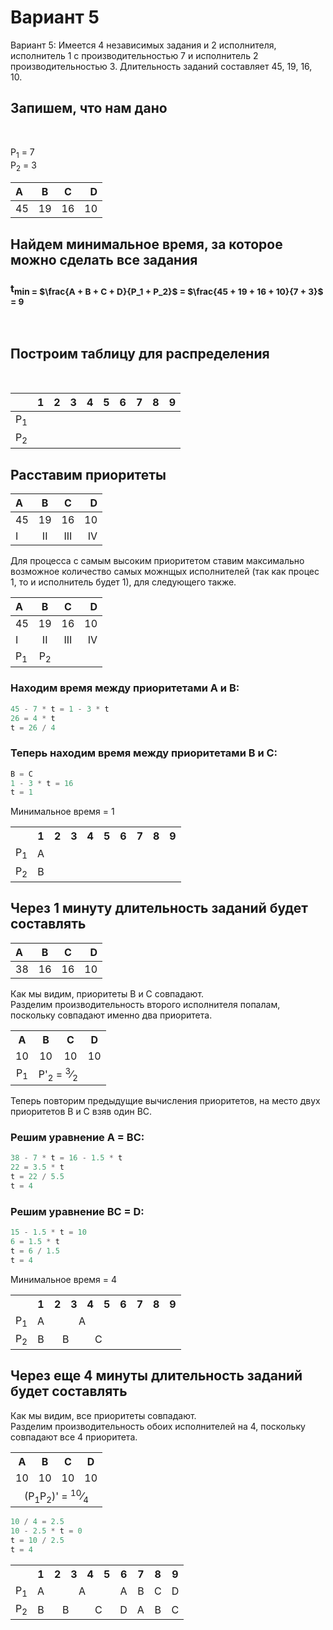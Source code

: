 # Вариант 5
Вариант 5:
Имеется 4 независимых задания и 2 исполнителя, исполнитель 1 с производительностью 7 и исполнитель 2 производительностью 3. Длительность заданий составляет 45, 19, 16, 10.


## Запишем, что нам дано
<br>

P<sub>1</sub>  = 7\
P<sub>2</sub> = 3

|A|B|C|D|
|:-|:---:|:----:|---:|
|45|19|16|10|

## Найдем минимальное время, за которое можно сделать все задания
### t<sub>min</sab> = $\frac{A + B + C + D}{P_1 + P_2}$ = $\frac{45 + 19 + 16 + 10}{7 + 3}$ = 9
<br>

## Построим таблицу для распределения 
<br>

|  | 1  | 2  | 3  | 4  | 5  | 6  | 7  | 8  | 9  |
|:---|:---:|:---:|:---:|:---:|:---:|:---:|:---:|:---:|:---:|
| P<sub>1</sub> |   |  |  |   |   |   |   |  |   |
| P<sub>2</sub> |   |  |  |   |   |   |   |  |   |

## Расставим приоритеты


|A|B|C|D|
|:-|:---:|:----:|---:| 
|45|19|16|10|
|I|II|III|IV|


Для процесса с самым высоким приоритетом ставим максимально возможное количество самых можнщых исполнителей (так как процес 1, то и исполнитель будет 1), для следующего также.  

|A|B|C|D|
|:-|:---:|:----:|---:| 
|45|19|16|10|
|I|II|III|IV|
|P<sub>1</sub>|P<sub>2</sub>||| 



### Находим время между приоритетами А и В:

```javascript
45 - 7 * t = 1 - 3 * t
26 = 4 * t
t = 26 / 4 
```

### Теперь находим время между приоритетами B и C:

```javascript
B = C
1 - 3 * t = 16
t = 1
```


Минимальное время = 1


<table>
  <tr>
    <th></th>
    <th>1</th>
    <th>2</th>
    <th>3</th>
    <th>4</th>
    <th>5</th>
    <th>6</th>
    <th>7</th>
    <th>8</th>
    <th>9</th>
  </tr>
  <tr>
    <td>P<sub>1</sub></td>
    <td style="text-align: center;">A</td>
    <td style="text-align: center;"></td>
    <td style="text-align: center;"></td>
    <td style="text-align: center;"></td>
    <td style="text-align: center;"></td>
    <td style="text-align: center;"></td>
    <td style="text-align: center;"></td>
    <td style="text-align: center;"></td>
    <td style="text-align: center;"></td>
  </tr>
  <tr>
    <td>P<sub>2</sub></td>
    <td style="text-align: center;">B</td>
    <td style="text-align: center;"></td>
    <td style="text-align: center;"></td>
    <td style="text-align: center;"></td>
    <td style="text-align: center;"></td>
    <td style="text-align: center;"></td>
    <td style="text-align: center;"></td>
    <td style="text-align: center;"></td>
    <td style="text-align: center;"></td>
  </tr>
</table>

## Через 1 минуту длительность заданий будет составлять

|A|B|C|D|
|:-|:---:|:----:|---:|
|38|16|16|10|


Как мы видим, приоритеты B и C совпадают.\
Разделим производительность второго исполнителя попалам, поскольку совпадают именно два приоритета.
<table>
  <tr>
    <th>A</th>
    <th>B</th>
    <th>C</th>
    <th>D</th>
  </tr>
  <tr>
    <td style="text-align: center;">10</td>
    <td style="text-align: center;">10</td>
    <td style="text-align: center;">10</td>
    <td style="text-align: center;">10</td>
  </tr>
  <tr>
    <td style="text-align: center;" colspan="1">P<sub>1</sub></td>
    <td style="text-align: center;" colspan="2">P'<sub>2</sub> = <sup>3</sup>&frasl;<sub>2</sub></td>
    <td style="text-align: center;" colspan="1"></td>
  </tr>
</table>


Теперь повторим предыдущие вычисления приоритетов, на место двух приоритетов B и C взяв один BC.



### Решим уравнение A = BC:
```javascript
38 - 7 * t = 16 - 1.5 * t
22 = 3.5 * t 
t = 22 / 5.5
t = 4
```

### Решим уравнение BC = D:

```javascript
15 - 1.5 * t = 10
6 = 1.5 * t
t = 6 / 1.5
t = 4
```
Минимальное время = 4

<table>
  <tr>
    <th></th>
    <th>1</th>
    <th>2</th>
    <th>3</th>
    <th>4</th>
    <th>5</th>
    <th>6</th>
    <th>7</th>
    <th>8</th>
    <th>9</th>
  </tr>
  <tr>
    <td>P<sub>1</sub></td>
    <td style="text-align: center;">A</td>
    <td style="text-align: center;" colspan="4">A</td>
    <td style="text-align: center;"></td>
    <td style="text-align: center;"></td>
    <td style="text-align: center;"></td>
    <td style="text-align: center;"></td>
  </tr>
  <tr>
    <td>P<sub>2</sub></td>
    <td style="text-align: center;" >B</td>
    <td style="text-align: center;" colspan="2">B</td>
    <td style="text-align: center;" colspan="2">C</td>
    <td style="text-align: center;" ></td>
    <td style="text-align: center;" ></td>
    <td style="text-align: center;" ></td>
    <td style="text-align: center;" ></td>
  </tr>
</table>


## Через еще 4 минуты длительность заданий будет составлять
Как мы видим, все приоритеты совпадают.\
Разделим производительность обоих исполнителей на 4, поскольку совпадают все 4 приоритета.


<table>
  <tr>
    <th>A</th>
    <th>B</th>
    <th>C</th>
    <th>D</th>
  </tr>
  <tr>
    <td style="text-align: center;">10</td>
    <td style="text-align: center;">10</td>
    <td style="text-align: center;">10</td>
    <td style="text-align: center;">10</td>
  </tr>
  <tr>
    <td style="text-align: center;" colspan="4">(P<sub>1</sub>P<sub>2</sub>)' = <sup>10</sup>&frasl;<sub>4</sub></td>
  </tr>
</table>


```javascript
10 / 4 = 2.5
10 - 2.5 * t = 0
t = 10 / 2.5
t = 4
```

<table>
  <tr>
    <th></th>
    <th>1</th>
    <th>2</th>
    <th>3</th>
    <th>4</th>
    <th>5</th>
    <th>6</th>
    <th>7</th>
    <th>8</th>
    <th>9</th>
  </tr>
  <tr>
    <td>P<sub>1</sub></td>
    <td style="text-align: center;">A</td>
    <td style="text-align: center;" colspan="4">A</td>
    <td style="text-align: center;">A</td>
    <td style="text-align: center;">B</td>
    <td style="text-align: center;">C</td>
    <td style="text-align: center;">D</td>
  </tr>
  <tr>
    <td>P<sub>2</sub></td>
    <td style="text-align: center;" >B</td>
    <td style="text-align: center;" colspan="2">B</td>
    <td style="text-align: center;" colspan="2">C</td>
    <td style="text-align: center;" >D</td>
    <td style="text-align: center;" >A</td>
    <td style="text-align: center;" >B</td>
    <td style="text-align: center;" >C</td>
  </tr>
</table>
